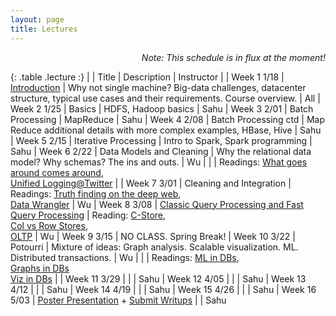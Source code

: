 ```yaml
---
layout: page
title: Lectures
---
```


<p class="message" align="right">
  <i>Note: This schedule is in flux at the moment! </i>
</p>


<style>
.lecture tr td:first-child {
  width: 15%;
  font-weight: bold;
}
.lecture tr:first-child {
  font-weight: bold;
}
.lecture tr td:nth-child(2) {
  width: 20%;
}
</style>

{: .table  .lecture :}
|        |  Title   |  Description | Instructor |
| Week 1 1/18 |  [Introduction](./lectures/lec1.pdf)   |  Why not single machine? Big-data challenges, datacenter structure, typical use cases and their requirements. Course overview. | All
| Week 2 1/25 |  Basics |  HDFS, Hadoop basics  | Sahu
| Week 3 2/01 |  Batch Processing | MapReduce | Sahu
| Week 4 2/08 |  Batch Processing ctd |  Map Reduce additional details with more complex examples, HBase, Hive | Sahu
| Week 5 2/15 |  Iterative Processing | Intro to Spark, Spark programming |   Sahu
| Week 6 2/22 |  Data Models and Cleaning |  Why the relational data model? Why schemas? The ins and outs. | Wu
|        |                           |  Readings: [What goes around comes around](https://github.com/w4111/syllabus/blob/master/reading/goesaroundcomesaround.pdf), <br/> [Unified Logging@Twitter](https://cs.uwaterloo.ca/~jimmylin/publications/Lee_etal_VLDB2012.pdf) |
| Week 7 3/01 |  Cleaning and Integration  | Readings: [Truth finding on the deep web](http://www.vldb.org/pvldb/vol6/p97-li.pdf), <br/> [Data Wrangler](http://vis.stanford.edu/papers/wrangler) | Wu
| Week 8 3/08 |  [Classic Query Processing and Fast Query Processing](https://w4121.github.io/lectures/qproc-primer)  | Reading: [C-Store](http://db.csail.mit.edu/projects/cstore/vldb.pdf), <br/> [Col vs Row Stores](http://db.csail.mit.edu/projects/cstore/abadi-sigmod08.pdf), <br/> [OLTP](http://nms.csail.mit.edu/~stavros/pubs/OLTP_sigmod08.pdf) | Wu
| Week 9 3/15 | NO CLASS.  Spring Break!
| Week 10 3/22 | Potourri  | Mixture of ideas: Graph analysis. Scalable visualization. ML. Distributed transactions. | Wu
|        |                           |  Readings: [ML in DBs](http://vldb.org/pvldb/vol5/p1700_joehellerstein_vldb2012.pdf), <br/> [Graphs in DBs](http://pages.cs.wisc.edu/~jignesh/publ/Grail.pdf)<br/>[Viz in DBs](http://sirrice.github.io/files/papers/ermac-vldb14.pdf) |
| Week 11 3/29 |   | | Sahu
| Week 12 4/05 |   | | Sahu 
| Week 13 4/12 |   | | Sahu
| Week 14 4/19 |   | | Sahu
| Week 15 4/26 |   | | Sahu
| Week 16 5/03 | [Poster Presentation](./proposals#poster) + [Submit Writups](./proposals#report)  | | Sahu

<!--
| Week 11 |  Google's Storage Stack  | How core problems in distributed systems are solved in the real world. Design of Chubby, Bigtable, two fundamental components of a google cluster. High-level architecture of a Google cluster. | Sahu
| Week 12 |  Distributed Systems Primer ([notes](http://columbia.github.io/systems-bigdata-class/lectures/ds-primer.txt))  | Challenges and principles, failure modes, inherent tradeoffs. | Sahu 
| Week 13 |  Communication and Synchronization Building Blocks | [Remote procedure calls, clock synchronization, logical clocks -- all building blocks for distributed algorithms.](http://columbia.github.io/systems-bigdata-class/2-lectures/)  | Sahu
|        |  (Notes: [RPC](http://columbia.github.io/systems-bigdata-class/lectures/rpc.txt), [clocks](http://columbia.github.io/systems-bigdata-class/lectures/clocks.txt), [mutual exclusion example](http://columbia.github.io/systems-bigdata-class/lectures/mutual-exclusion-example.pdf) (slides by Dave Andersen))  | |
| Week 14 |  Hard problems in Distributed Systems  |  Consistency, consensus, known impossibility results, approaches to navigate the challenges. | Sahu
-->
